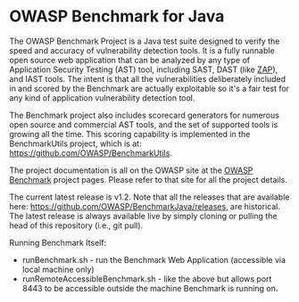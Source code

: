 # OWASP Benchmark for Java
The OWASP Benchmark Project is a Java test suite designed to verify the speed and accuracy of vulnerability detection tools. It is a fully runnable open source web application that can be analyzed by any type of Application Security Testing (AST) tool, including SAST, DAST (like <a href="https://www.zaproxy.org/">ZAP</a>), and IAST tools. The intent is that all the vulnerabilities deliberately included in and scored by the Benchmark are actually exploitable so it's a fair test for any kind of application vulnerability detection tool.

The Benchmark project also includes scorecard generators for numerous open source and commercial AST tools, and the set of supported tools is growing all the time. This scoring capability is implemented in the BenchmarkUtils project, which is at: https://github.com/OWASP/BenchmarkUtils.

The project documentation is all on the OWASP site at the <a href="https://owasp.org/www-project-benchmark">OWASP Benchmark</a> project pages. Please refer to that site for all the project details.

The current latest release is v1.2. Note that all the releases that are available here: https://github.com/OWASP/BenchmarkJava/releases, are historical. The latest release is always available live by simply cloning or pulling the head of this repository (i.e., git pull).

Running Benchmark Itself:
* runBenchmark.sh - run the Benchmark Web Application (accessible via local machine only)
* runRemoteAccessibleBenchmark.sh - like the above but allows port 8443 to be accessible outside the machine Benchmark is running on.
